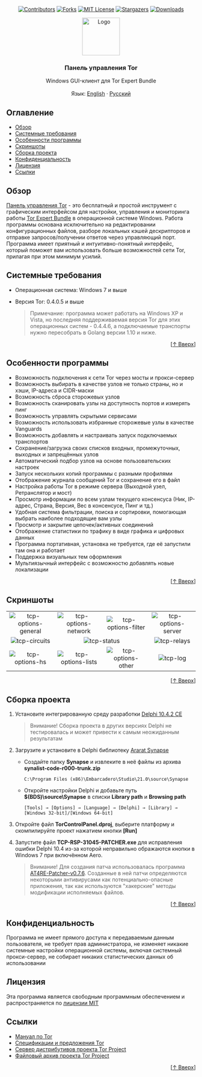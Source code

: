 <a name="readme-top"></a>
<div align="center">

[![Contributors](https://img.shields.io/github/contributors/abysshint/tor-control-panel.svg?style=for-the-badge)](https://github.com/abysshint/tor-control-panel/graphs/contributors)
[![Forks](https://img.shields.io/github/forks/abysshint/tor-control-panel.svg?style=for-the-badge)](https://github.com/abysshint/tor-control-panel/network/members)
[![MIT License](https://img.shields.io/github/license/abysshint/tor-control-panel.svg?style=for-the-badge)](https://github.com/abysshint/tor-control-panel/blob/main/LICENSE)
[![Stargazers](https://img.shields.io/github/stars/abysshint/tor-control-panel.svg?style=for-the-badge)](https://github.com/abysshint/tor-control-panel/stargazers)
[![Downloads](https://img.shields.io/github/downloads/abysshint/tor-control-panel/total.svg?style=for-the-badge)](https://github.com/abysshint/tor-control-panel/releases)

</div>

<div align="center">
  <a href="https://github.com/abysshint/tor-control-panel"><img src="https://raw.githubusercontent.com/abysshint/tor-control-panel/main/images/common/tcp-logo.png" alt="Logo" width="100" height="100"></a>
  <h3 align="center">Панель управления Tor</h3>
  <p align="center">
    Windows GUI-клиент для Tor Expert Bundle
    <br />
    <br />
    Язык: 
	  <a href="https://github.com/abysshint/tor-control-panel#readme-top">English</a> · 
      <a href="https://github.com/abysshint/tor-control-panel/blob/main/README.ru.md#readme-top">Русский</a>
  </p>
</div>

## Оглавление

* [Обзор](#обзор)
* [Системные требования](#системные-требования)
* [Особенности программы](#особенности-программы)
* [Скриншоты](#скриншоты)
* [Сборка проекта](#сборка-проекта)
* [Конфиденциальность](#конфиденциальность)
* [Лицензия](#лицензия)
* [Ссылки](#ссылки)

## Обзор
<u>Панель управления Tor</u> - это бесплатный и простой инструмент с графическим интерфейсом для настройки, управления и мониторинга работы [Tor Expert Bundle](https://www.torproject.org/download/tor/) в операционной системе Windows. Работа программы основана исключительно на редактировании конфигурационных файлов, разборе локальных кэшей дескрипторов и отправке запросов/получении ответов через управляющий порт. Программа имеет приятный и интуитивно-понятный интерфейс, который поможет вам использовать больше возможностей сети Tor, прилагая при этом минимум усилий.

## Системные требования
* Операционная система: Windows 7 и выше
* Версия Tor: 0.4.0.5 и выше

    > Примечание: программа может работать на Windows XP и Vista, но последняя поддерживаемая версия Tor для этих операционных систем - 0.4.4.6, а подключаемые транспорты нужно пересобрать в Gоlang версии 1.10 и ниже.
<p align="right">[<a href="#readme-top">↑ Вверх</a>]</p>

## Особенности программы
* Возможность подключения к сети Tor через мосты и прокси-сервер
* Возможность выбирать в качестве узлов не только страны, но и хэши, IP-адреса и CIDR-маски
* Возможность сброса сторожевых узлов
* Возможность сканировать узлы на доступность портов и измерять пинг
* Возможность управлять скрытыми сервисами
* Возможность использовать избранные сторожевые узлы в качестве Vanguards
* Возможность добавлять и настраивать запуск подключаемых транспортов
* Сохранение/загрузка своих списков входных, промежуточных, выходных и запрещённых узлов
* Автоматический подбор узлов на основе пользовательских настроек
* Запуск нескольких копий программы с разными профилями
* Отображение журнала сообщений Tor и сохранение его в файл
* Настройка работы Tor в режиме сервера (Выходной узел, Ретранслятор и мост)
* Просмотр информации по всем узлам текущего консенсуса (Ник, IP-адрес, Страна, Версия, Вес в консенсусе, Пинг и тд.)
* Удобная система фильтрации, поиска и сортировки, помогающая выбрать наиболее подходящие вам узлы
* Просмотр и закрытие цепочек/активных соединений
* Отображение статистики по трафику в виде графика и цифровых данных
* Программа портативная, установка не требуется, где её запустили там она и работает
* Поддержка визуальных тем оформления
* Мультиязычный интерфейс с возможностю добавлять новые локализации
<p align="right">[<a href="#readme-top">↑ Вверх</a>]</p>

## Скриншоты
<table border="0">
  <tr align="center">
    <td><img src="https://raw.githubusercontent.com/abysshint/tor-control-panel/main/images/russian/tcp-options-general.png" alt="tcp-options-general"></td>	
    <td><img src="https://raw.githubusercontent.com/abysshint/tor-control-panel/main/images/russian/tcp-options-network.png" alt="tcp-options-network"></td>  
    <td><img src="https://raw.githubusercontent.com/abysshint/tor-control-panel/main/images/russian/tcp-options-filter.png" alt="tcp-options-filter"></td>
    <td><img src="https://raw.githubusercontent.com/abysshint/tor-control-panel/main/images/russian/tcp-options-server.png" alt="tcp-options-server"></td>	
  </tr>
  <tr align="center">
    <td><img src="https://raw.githubusercontent.com/abysshint/tor-control-panel/main/images/russian/tcp-circuits.png" alt="tcp-circuits"></td>
    <td colspan="2"><img src="https://raw.githubusercontent.com/abysshint/tor-control-panel/main/images/russian/tcp-status.png" alt="tcp-status"></td>
    <td><img src="https://raw.githubusercontent.com/abysshint/tor-control-panel/main/images/russian/tcp-relays.png" alt="tcp-relays"></td>
  </tr>
  <tr align="center">
    <td><img src="https://raw.githubusercontent.com/abysshint/tor-control-panel/main/images/russian/tcp-options-hs.png" alt="tcp-options-hs"><br /></td>
    <td><img src="https://raw.githubusercontent.com/abysshint/tor-control-panel/main/images/russian/tcp-options-lists.png" alt="tcp-options-lists"></td>
    <td><img src="https://raw.githubusercontent.com/abysshint/tor-control-panel/main/images/russian/tcp-options-other.png" alt="tcp-options-other"></td>
     <td><img src="https://raw.githubusercontent.com/abysshint/tor-control-panel/main/images/russian/tcp-log.png" alt="tcp-log"></td>	
  </tr>
</table>
<p align="right">[<a href="#readme-top">↑ Вверх</a>]</p>

## Сборка проекта
1. Установите интегрированную среду разработки [Delphi 10.4.2 CE](https://www.embarcadero.com/ru/products/delphi/starter/free-download)
    > Внимание! Сборка проекта в других версиях Delphi не тестировалась и может привести к самым неожиданным результатам
2. Загрузите и установите в Delphi библиотеку [Ararat Synapse](https://sourceforge.net/p/synalist/code/HEAD/tree/trunk/)

    * Создайте папку **Synapse** и извлеките в неё файлы из архива **synalist-code-r000-trunk.zip**
	
      `C:\Program Files (x86)\Embarcadero\Studio\21.0\source\Synapse`
	  
    * Откройте настройки Delphi и добавьте путь **$(BDS)\source\Synapse** в списки **Library path** и **Browsing path**
	
      `[Tools] → [Options] → [Language] → [Delphi] → [Library] → [Windows 32-bit]/[Windows 64-bit]`
	  
3. Откройте файл **TorControlPanel.dproj**, выберите платформу и скомпилируйте проект нажатием кнопки **[Run]**
4. Запустите файл **TCP-RSP-31045-PATCHER.exe** для исправления ошибки Delphi 10.4 из-за которой неправильно ображаются кнопки в Windows 7 при включённом Aero.
    > Внимание! Для создания патча использовалась программа [AT4RE-Patcher-v0.7.6](https://github.com/anomous/AT4RE-Patcher-Windows). Созданные в ней патчи определяются некоторыми антивирусами как потенциально-опасные приложения, так как используются "хакерские" методы модификации исполняемых файлов.
<p align="right">[<a href="#readme-top">↑ Вверх</a>]</p>

## Конфиденциальность
Программа не имеет прямого доступа к передаваемым данным пользователя, не требует прав администратора, не изменяет никакие системные настройки операционной системы, включая системный прокси-сервер, не собирает никаких статистических данных об использовании

## Лицензия
Эта программа является свободным программным обеспечением и распространяется по [лицензии MIT](https://github.com/abysshint/tor-control-panel/blob/main/LICENSE)

## Ссылки
* [Мануал по Tor](https://man.archlinux.org/man/tor.1)
* [Спецификации и предложения Tor](https://gitlab.torproject.org/tpo/core/torspec)
* [Сервер дистрибутивов проекта Tor Project](https://dist.torproject.org/)
* [Файловый архив проекта Tor Project](https://archive.torproject.org/tor-package-archive/)
<p align="right">[<a href="#readme-top">↑ Вверх</a>]</p>

